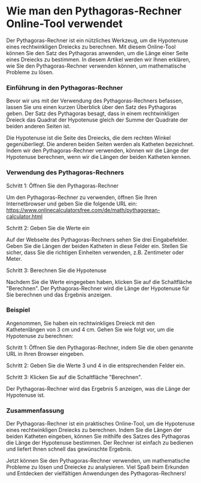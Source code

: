 Wie man den Pythagoras-Rechner Online-Tool verwendet
====================================================

Der Pythagoras-Rechner ist ein nützliches Werkzeug, um die Hypotenuse eines rechtwinkligen Dreiecks zu berechnen. Mit diesem Online-Tool können Sie den Satz des Pythagoras anwenden, um die Länge einer Seite eines Dreiecks zu bestimmen. In diesem Artikel werden wir Ihnen erklären, wie Sie den Pythagoras-Rechner verwenden können, um mathematische Probleme zu lösen.

### Einführung in den Pythagoras-Rechner

Bevor wir uns mit der Verwendung des Pythagoras-Rechners befassen, lassen Sie uns einen kurzen Überblick über den Satz des Pythagoras geben. Der Satz des Pythagoras besagt, dass in einem rechtwinkligen Dreieck das Quadrat der Hypotenuse gleich der Summe der Quadrate der beiden anderen Seiten ist.

Die Hypotenuse ist die Seite des Dreiecks, die dem rechten Winkel gegenüberliegt. Die anderen beiden Seiten werden als Katheten bezeichnet. Indem wir den Pythagoras-Rechner verwenden, können wir die Länge der Hypotenuse berechnen, wenn wir die Längen der beiden Katheten kennen.

### Verwendung des Pythagoras-Rechners

Schritt 1: Öffnen Sie den Pythagoras-Rechner

Um den Pythagoras-Rechner zu verwenden, öffnen Sie Ihren Internetbrowser und geben Sie die folgende URL ein: <https://www.onlinecalculatorsfree.com/de/math/pythagorean-calculator.html>

Schritt 2: Geben Sie die Werte ein

Auf der Webseite des Pythagoras-Rechners sehen Sie drei Eingabefelder. Geben Sie die Längen der beiden Katheten in diese Felder ein. Stellen Sie sicher, dass Sie die richtigen Einheiten verwenden, z.B. Zentimeter oder Meter.

Schritt 3: Berechnen Sie die Hypotenuse

Nachdem Sie die Werte eingegeben haben, klicken Sie auf die Schaltfläche "Berechnen". Der Pythagoras-Rechner wird die Länge der Hypotenuse für Sie berechnen und das Ergebnis anzeigen.

### Beispiel

Angenommen, Sie haben ein rechtwinkliges Dreieck mit den Kathetenlängen von 3 cm und 4 cm. Gehen Sie wie folgt vor, um die Hypotenuse zu berechnen:

Schritt 1: Öffnen Sie den Pythagoras-Rechner, indem Sie die oben genannte URL in Ihren Browser eingeben.

Schritt 2: Geben Sie die Werte 3 und 4 in die entsprechenden Felder ein.

Schritt 3: Klicken Sie auf die Schaltfläche "Berechnen".

Der Pythagoras-Rechner wird das Ergebnis 5 anzeigen, was die Länge der Hypotenuse ist.

### Zusammenfassung

Der Pythagoras-Rechner ist ein praktisches Online-Tool, um die Hypotenuse eines rechtwinkligen Dreiecks zu berechnen. Indem Sie die Längen der beiden Katheten eingeben, können Sie mithilfe des Satzes des Pythagoras die Länge der Hypotenuse bestimmen. Der Rechner ist einfach zu bedienen und liefert Ihnen schnell das gewünschte Ergebnis.

Jetzt können Sie den Pythagoras-Rechner verwenden, um mathematische Probleme zu lösen und Dreiecke zu analysieren. Viel Spaß beim Erkunden und Entdecken der vielfältigen Anwendungen des Pythagoras-Rechners!